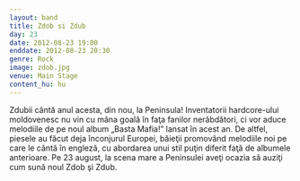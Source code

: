 ```yaml
---
layout: band
title: Zdob si Zdub
day: 23
date: 2012-08-23 19:00
enddate: 2012-08-23 20:30
genre: Rock
image: zdob.jpg
venue: Main Stage
content_hu: hu
---
```


Zdubii cântă anul acesta, din nou, la Peninsula! Inventatorii hardcore-ului moldovenesc nu vin cu mâna goală în faţa fanilor nerăbdători, ci vor aduce melodiile de pe noul album „Basta Mafia!” lansat în acest an. De altfel, piesele au făcut deja înconjurul Europei, băieţii promovând melodiile noi pe care le cântă în engleză, cu abordarea unui stil puţin diferit faţă de albumele anterioare. Pe 23 august, la scena mare a Peninsulei aveţi ocazia să auziţi cum sună noul Zdob şi Zdub.  
